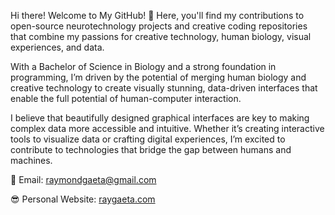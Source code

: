 Hi there! Welcome to My GitHub! 🌟
Here, you'll find my contributions to open-source neurotechnology projects and creative coding repositories that combine my passions for creative technology, human biology, visual experiences, and data.

With a Bachelor of Science in Biology and a strong foundation in programming, I’m driven by the potential of merging human biology and creative technology to create visually stunning, data-driven interfaces that enable the full potential of human-computer interaction.

I believe that beautifully designed graphical interfaces are key to making complex data more accessible and intuitive. Whether it’s creating interactive tools to visualize data or crafting digital experiences, I’m excited to contribute to technologies that bridge the gap between humans and machines.

💌 Email: raymondgaeta@gmail.com

😎 Personal Website: [raygaeta.com](https://raygaeta.com/)
